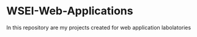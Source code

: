 # WSEI-Web-Applications
In this repository are my projects created for web application labolatories 
